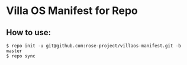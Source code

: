 # Villa OS Manifest for Repo

## How to use:
```
$ repo init -u git@github.com:rose-project/villaos-manifest.git -b master
$ repo sync
```
